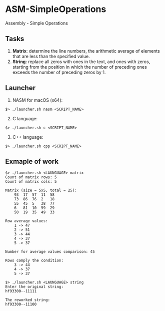 # ASM-SimpleOperations

Assembly - Simple Operations

## Tasks

1. **Matrix**: determine the line numbers, the arithmetic average of elements that are less than the specified value.
2. **String**: replace all zeros with ones in the text, and ones with zeros, starting from the position in which the number of preceding ones exceeds the number of preceding zeros by 1. 

## Launcher

1. NASM for macOS (x64):

```console
$> ./launcher.sh nasm <SCRIPT_NAME>
```

2. C language:

```console
$> ./launcher.sh c <SCRIPT_NAME>
```

3. C++ language:

```console
$> ./launcher.sh cpp <SCRIPT_NAME>
```

## Exmaple of work

```console
$> ./launcher.sh <LAUNGUAGE> matrix
Count of matrix rows: 5
Count of matrix cols: 5

Matrix (size = 5x5, total = 25):
	93	17	57	11	58
	73	86	76	2	18
	55	45	5	38	77
	6	81	10	59	29
	50	19	35	49	33

Row average values:
	1 -> 47
	2 -> 51
	3 -> 44
	4 -> 37
	5 -> 37

Number for average values comparison: 45

Rows comply the condition:
	3 -> 44
	4 -> 37
	5 -> 37

$> ./launcher.sh <LAUNGUAGE> string
Enter the original string:
hf93300--11111

The reworked string:
hf93300--11100
```